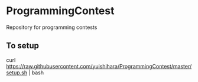 # ProgrammingContest
Repository for programming contests

## To setup
curl https://raw.githubusercontent.com/yuishihara/ProgrammingContest/master/setup.sh | bash
